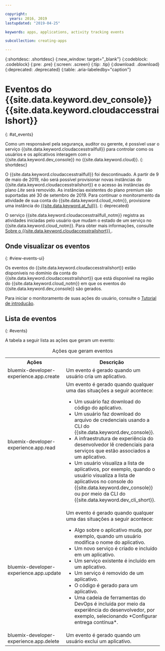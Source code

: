 ```yaml
---

copyright:
  years: 2016, 2019
lastupdated: "2019-04-25"

keywords: apps, applications, activity tracking events

subcollection: creating-apps

---
```


{:shortdesc: .shortdesc}
{:new_window: target="_blank"}
{:codeblock: .codeblock}
{:pre: .pre}
{:screen: .screen}
{:tip: .tip}
{:download: .download}
{:deprecated: .deprecated}
{:table: .aria-labeledby="caption"}

# Eventos do {{site.data.keyword.dev_console}}  {{site.data.keyword.cloudaccesstrailshort}}
{: #at_events}

Como um responsável pela segurança, auditor ou gerente, é possível usar o serviço {{site.data.keyword.cloudaccesstrailfull}} para controlar como os usuários e os aplicativos interagem com o {{site.data.keyword.dev_console}} no {{site.data.keyword.cloud}}.
{: shortdesc}

O {{site.data.keyword.cloudaccesstrailfull}} foi descontinuado. A partir de 9 de maio
de 2019, não será possível provisionar novas instâncias do {{site.data.keyword.cloudaccesstrailshort}} e
o acesso às instâncias do plano *Lite* será removido. As instâncias existentes do plano premium são suportadas até 30 de setembro de 2019. Para continuar o monitoramento da atividade de sua conta do {{site.data.keyword.cloud_notm}}, provisione uma instância do [{{site.data.keyword.at_full}}](/docs/services/Activity-Tracker-with-LogDNA?topic=logdnaat-getting-started#getting-started).
{: deprecated}

O serviço {{site.data.keyword.cloudaccesstrailfull_notm}} registra as atividades iniciadas pelo usuário que mudam o estado de um serviço no {{site.data.keyword.cloud_notm}}. Para obter mais informações, consulte  [ Sobre o  {{site.data.keyword.cloudaccesstrailshort}} ](/docs/services/cloud-activity-tracker?topic=cloud-activity-tracker-activity_tracker_ov).

## Onde visualizar os eventos
{: #view-events-ui}

Os eventos do {{site.data.keyword.cloudaccesstrailshort}} estão disponíveis no domínio da conta do {{site.data.keyword.cloudaccesstrailshort}} que está disponível na região do {{site.data.keyword.cloud_notm}} em que os eventos do {{site.data.keyword.dev_console}} são gerados.

Para iniciar o monitoramento de suas ações do usuário, consulte o [Tutorial de introdução](/docs/services/cloud-activity-tracker?topic=cloud-activity-tracker-getting-started).

## Lista de eventos
{: #events}

A tabela a seguir lista as ações que geram um evento:

<table>
  <caption>Ações que geram eventos</caption>
  <tr>
    <th>Ações</th>
	  <th>Descrição</th>
  <tr>
  <tr>
    <td>bluemix-developer-experience.app.create</td>
	  <td>Um evento é gerado quando um usuário cria um aplicativo.</td>
  </tr>
  <tr>
    <td>bluemix-developer-experience.app.read</td>
	  <td>Um evento é gerado quando qualquer uma das situações a seguir acontece: </br><ul><li>Um usuário faz download do código do aplicativo.</li> <li>Um usuário faz download do arquivo de credenciais usando a CLI do {{site.data.keyword.dev_console}}.</li> <li>A infraestrutura de experiência do desenvolvedor lê credenciais para serviços que estão associados a um aplicativo.</li> <li>Um usuário visualiza a lista de aplicativos, por exemplo, quando o usuário visualiza a lista de aplicativos no console do {{site.data.keyword.dev_console}} ou por meio da CLI do {{site.data.keyword.dev_cli_short}}.</li></ul></td>
  </tr>
  <tr>
    <td>bluemix-developer-experience.app.update</td>
	  <td>Um evento é gerado quando qualquer uma das situações a seguir acontece: </br><ul><li>Algo sobre o aplicativo muda, por exemplo, quando um usuário modifica o nome do aplicativo. </li><li>Um novo serviço
é criado e incluído em um aplicativo.</li><li>Um serviço existente é incluído em um aplicativo.</li><li>Um serviço é removido de um aplicativo.</li><li>O código é gerado para um aplicativo.</li><li>Uma cadeia de ferramentas do DevOps é incluída por meio da experiência do desenvolvedor, por exemplo, selecionando *Configurar entrega contínua*.</li></ul></td>
  </tr>
  <tr>
    <td>bluemix-developer-experience.app.delete</td>
	  <td>Um evento é gerado quando um usuário exclui um aplicativo.</td>
  </tr>
</table>
